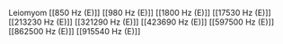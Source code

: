 Leiomyom
[[850 Hz (E)]]
[[980 Hz (E)]]
[[1800 Hz (E)]]
[[17530 Hz (E)]]
[[213230 Hz (E)]]
[[321290 Hz (E)]]
[[423690 Hz (E)]]
[[597500 Hz (E)]]
[[862500 Hz (E)]]
[[915540 Hz (E)]]